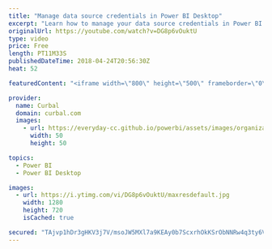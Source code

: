 ```yaml
---
title: "Manage data source credentials in Power BI Desktop"
excerpt: "Learn how to manage your data source credentials in Power BI. I will show you how to:  Secure, hide your API key in the store credentials Delete your data source credentials in Power BI Edit your data source credentials in Power BI    Looking for a download file? Go to our Download Center: https://curbal.com/donwload-center"
originalUrl: https://youtube.com/watch?v=DG8p6vOuktU
type: video
price: Free
length: PT11M33S
publishedDateTime: 2018-04-24T20:56:30Z
heat: 52

featuredContent: "<iframe width=\"800\" height=\"500\" frameborder=\"0\" src=\"https://www.youtube.com/embed/DG8p6vOuktU\" allow=\"accelerometer; autoplay; encrypted-media; gyroscope; picture-in-picture\" allowfullscreen></iframe>"

provider:
  name: Curbal
  domain: curbal.com
  images:
    - url: https://everyday-cc.github.io/powerbi/assets/images/organizations/curbal.com-50x50.jpg
      width: 50
      height: 50

topics:
  - Power BI
  - Power BI Desktop

images:
  - url: https://i.ytimg.com/vi/DG8p6vOuktU/maxresdefault.jpg
    width: 1280
    height: 720
    isCached: true

secured: "TAjvp1hDr3gHKV3j7V/msoJW5MXl7a9KEAy0b7ScxrhOkKSrObNNRw4q3ty6VNcAecQymf0ROdZ4Cq0sVoUeLXT/UtHNh4VfdvldT/E3br68ZWxM0oy7HfwMgh5e8nYck4viILrsLXnu0vF0ux68rgHIhMiK9ZMkHwF8a5Ma5ALxoCrKQcE4oxWZ9iY1zxb0yX2T+UGO4fIo/PoCTFdSEx9c8J8mkc2avxChrv3Gxmk4GM1J12MeJSYJjMnbsmyauRfWFAQ+KlcAAC0KwamBBJ7M71fkKuJMuQzXgrGt5LfF84z9m3ACaRWG9dnY5Nr+9QTo+RWIvCTzVdmJn9V7ahSod6CMQeV/Q7obL9+OMjoiUS7wubMc0mMaxcc00dw2eFNP6MgBhqMEZZbYYswT9566lvCmr/AH4oL6Yv6EyQk=;9I7SK6nWe8TwgPVCH2O+xQ=="
---
```


